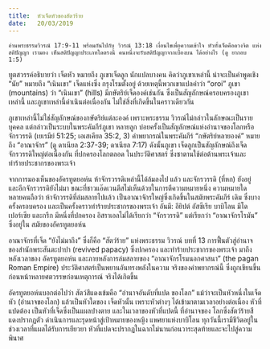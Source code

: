 ```yaml
---
title:  หัวเจ็ดหัวของสัตว์ร้าย
date:   20/03/2019
---
```


`อ่านพระธรรมวิวรณ์ 17:9-11 พร้อมกันไปกับ วิวรณ์ 13:18 เงื่อนไขเพื่อความเข้าใจ หัวทั้งเจ็ดคือดวงจิต แห่งสติปัญญา เรามอง เห็นสติปัญญาประเภทใดตรงนี้ คนหนึ่งจะรับสติปัญญาจากเบื้องบน ได้อย่างไร (ดู ยากอบ 1:5)`

ทูตสวรรค์อธิบายว่า เจ็ดหัว หมายถึง ภูเขาเจ็ดลูก นักแปลบางคน คิดว่าภูเขาเหล่านี้ น่าจะเป็นคำพูดเชิง “นัย” หมายถึง “เนินเขา” เจ็ดแห่งซึ่ง กรุงโรมตั้งอยู่ ด้วยเหตุนี้พวกเขาแปลคำว่า “oroi” ภูเขา (mountains) ว่า “เนินเขา” (hills) มีกษัตริย์เจ็ดองค์เช่นกัน ซึ่งเป็นสัญลักษณ์ครอบครองภูเขา เหล่านี้ และภูเขาเหล่านี้ดำเนินต่อเนื่องกัน ไม่ใช่สิ่งที่เกิดขึ้นในคราวเดียวกัน

ภูเขาเหล่านี้ไม่ใช่สัญลักษณ์ของกษัตริย์แต่ละองค์ เพราะพระธรรม วิวรณ์ไม่กล่าวในลักษณะเป็นรายบุคคล แต่กล่าวเป็นระบบในพระคัมภีร์ภูเขา หลายลูก บ่อยครั้งเป็นสัญลักษณ์แห่งอำนาจของโลกหรือจักรวรรดิ (เยเรมีย์ 51:25; เอเสเคียล 35:2, 3) คำพยากรณ์ในพระคัมภีร์ “กษัตริย์หลายองค์” หมายถึง “อาณาจักร” (ดู ดาเนียล 2:37-39; ดาเนียล 7:17) ดังนั้นภูเขา เจ็ดลูกเป็นสัญลักษณ์ถึงเจ็ดจักรวรรดิใหญ่ต่อเนื่องกัน ที่ปกครองโลกตลอด ในประวัติศาสตร์ ซึ่งซาตานใช้ต่อต้านพระเจ้าและทำร้ายประชากรของพระเจ้า

จากการมองเห็นของอัครทูตยอห์น ห้าจักรวรรดิเหล่านี้ได้ล้มลงไป แล้ว และจักรวรรดิ (ที่หก) ยังอยู่ และอีกจักรวรรดิยังไม่มา ขณะที่ชาวแอ๊ดเวนตีสไม่เห็นด้วยในการตีความหมายหนึ่ง ความหมายใด หลายคนถือว่า ห้าจักวรรดิที่ล่มสลายไปแล้ว เป็นอาณาจักรใหญ่ซึ่งเกิดขึ้นในสมัยพระคัมภีร์ เดิม ซึ่งบางครั้งครอบครอง และเป็นครั้งคราวทำร้ายประชากรของพระเจ้า อันมี: อียิปต์ อัสซีเรีย บาบิโลน มีโดเปอร์เซีย และกรีก มีหนึ่งที่ปกครอง อิสราเอลไม่ได้เรียกว่า “จักรวรรดิ” แต่เรียกว่า “อาณาจักรโรมัน” ซึ่งอยู่ใน สมัยของอัครทูตยอห์น

อาณาจักรที่เจ็ด “ยังไม่มาถึง” ซึ่งก็คือ “สัตว์ร้าย” แห่งพระธรรม วิวรณ์ บทที่ 13 การฟื้นตัวสู่อำนาจของสำนักพระสันตะปาปา (revived papacy) ซึ่งปกครอง และทำร้ายประชากรของพระเจ้า มาถึงหลังเวลาของ อัครทูตยอห์น และภายหลังการล่มสลายของ “อาณาจักรโรมนอกศาสนา” (the pagan Roman Empire) ประวัติศาสตร์เป็นพยานอันทรงพลังในความ จริงของคำพยากรณ์นี้ ซึ่งถูกเขียนขึ้นก่อนหน้าหลายศตวรรษก่อนเหตุการณ์ จริงได้เกิดขึ้น

อัครทูตยอห์นบอกต่อไปว่า สัตว์สีแดงเข้มคือ “อำนาจอันดับที่แปด ของโลก” แม้ว่าจะเป็นหัวหนึ่งในเจ็ดหัว (อำนาจของโลก) แล้วเป็นหัวใดของ เจ็ดหัวนั้น เพราะหัวต่างๆ ได้เข้ามาตามเวลาอย่างต่อเนื่อง หัวที่แปดต้อง เป็นหัวที่เจ็ดซึ่งเป็นแผลปางตาย และในเวลาของหัวที่แปดนี้ ที่อำนาจของ โลกซึ่งสัตว์ร้ายสีแดงปรากฏตัว ดำเนินการและรุดหน้าสู่เป้าหมายของหญิง แพศยาแห่งบาบิโลน ทุกวันนี้เรามีชีวิตอยู่ในช่วงเวลาที่แผลได้รับการเยียวยา หัวที่แปดจะปรากฏในฉากไม่นานก่อนวาระสุดท้ายและจะไปสู่ความพินาศ